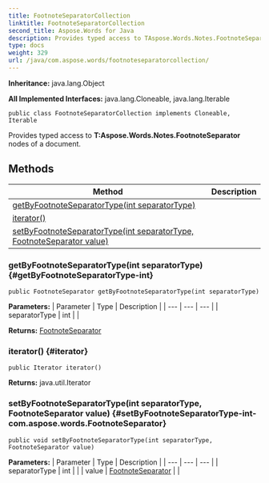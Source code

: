 ```yaml
---
title: FootnoteSeparatorCollection
linktitle: FootnoteSeparatorCollection
second_title: Aspose.Words for Java
description: Provides typed access to TAspose.Words.Notes.FootnoteSeparator nodes of a document in Java.
type: docs
weight: 329
url: /java/com.aspose.words/footnoteseparatorcollection/
---
```


**Inheritance:**
java.lang.Object

**All Implemented Interfaces:**
java.lang.Cloneable, java.lang.Iterable
```
public class FootnoteSeparatorCollection implements Cloneable, Iterable
```

Provides typed access to **T:Aspose.Words.Notes.FootnoteSeparator** nodes of a document.
## Methods

| Method | Description |
| --- | --- |
| [getByFootnoteSeparatorType(int separatorType)](#getByFootnoteSeparatorType-int) |  |
| [iterator()](#iterator) |  |
| [setByFootnoteSeparatorType(int separatorType, FootnoteSeparator value)](#setByFootnoteSeparatorType-int-com.aspose.words.FootnoteSeparator) |  |
### getByFootnoteSeparatorType(int separatorType) {#getByFootnoteSeparatorType-int}
```
public FootnoteSeparator getByFootnoteSeparatorType(int separatorType)
```




**Parameters:**
| Parameter | Type | Description |
| --- | --- | --- |
| separatorType | int |  |

**Returns:**
[FootnoteSeparator](../../com.aspose.words/footnoteseparator/)
### iterator() {#iterator}
```
public Iterator iterator()
```




**Returns:**
java.util.Iterator
### setByFootnoteSeparatorType(int separatorType, FootnoteSeparator value) {#setByFootnoteSeparatorType-int-com.aspose.words.FootnoteSeparator}
```
public void setByFootnoteSeparatorType(int separatorType, FootnoteSeparator value)
```




**Parameters:**
| Parameter | Type | Description |
| --- | --- | --- |
| separatorType | int |  |
| value | [FootnoteSeparator](../../com.aspose.words/footnoteseparator/) |  |

